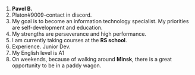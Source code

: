 1. **Pavel B.**
1. Platon#9009-contact in discord.
1. My goal is to become an information technology specialist. My priorities are self-development and education.
1. My strengths are perseverance and high performance.
1. I am currently taking courses at the **RS school**.
1. Experience. Junior Dev.
1. My English level is A1
1. On weekends, because of walking around **Minsk**, there is a great opportunity to be in a paddy wagon.
